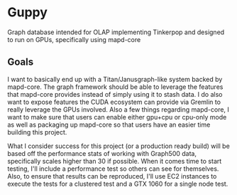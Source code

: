 # Guppy
Graph database intended for OLAP implementing Tinkerpop and designed to run on GPUs, specifically using mapd-core



## Goals

I want to basically end up with a Titan/Janusgraph-like system backed by mapd-core. The graph framework should be able to leverage the features that mapd-core provides instead of simply using it to stash data. I do also want to expose features the CUDA ecosystem can provide via Gremlin to really leverage the GPUs involved. Also a few things regarding mapd-core, I want to make sure that users can enable either gpu+cpu or cpu-only mode as well as packaging up mapd-core so that users have an easier time building this project.

What I consider success for this project (or a production ready build) will be based off the performance stats of working with Graph500 data, specifically scales higher than 30 if possible. When it comes time to start testing, I'll include a performance test so others can see for themselves. Also, to ensure that results can be reproduced, I'll use EC2 instances to execute the tests for a clustered test and a GTX 1060 for a single node test.
